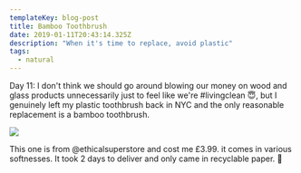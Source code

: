 ```yaml
---
templateKey: blog-post
title: Bamboo Toothbrush
date: 2019-01-11T20:43:14.325Z
description: "When it's time to replace, avoid plastic"
tags:
  - natural
---
```


Day 11: I don't think we should go around blowing our money on wood and glass products unnecessarily just to feel like we're #livingclean 😇, but I genuinely left my plastic toothbrush back in NYC and the only reasonable replacement is a bamboo toothbrush.

![](/img/toothbrush.jpg)

This one is from @ethicalsuperstore and cost me £3.99. it comes in various softnesses. It took 2 days to deliver and only came in recyclable paper. 🤘
